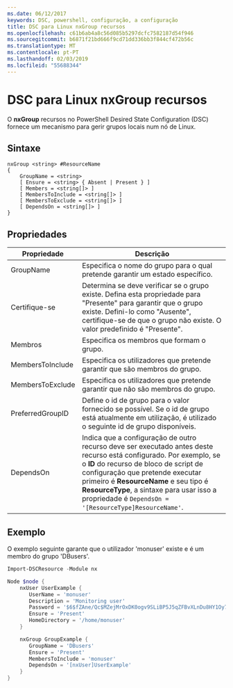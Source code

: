 ```yaml
---
ms.date: 06/12/2017
keywords: DSC, powershell, configuração, a configuração
title: DSC para Linux nxGroup recursos
ms.openlocfilehash: c61b6ab4a8c56d085b5297dcfc7582187d54f946
ms.sourcegitcommit: b6871f21bd666f9cd71dd336bb3f844cf472b56c
ms.translationtype: MT
ms.contentlocale: pt-PT
ms.lasthandoff: 02/03/2019
ms.locfileid: "55688344"
---
```

# <a name="dsc-for-linux-nxgroup-resource"></a>DSC para Linux nxGroup recursos

O **nxGroup** recursos no PowerShell Desired State Configuration (DSC) fornece um mecanismo para gerir grupos locais num nó de Linux.

## <a name="syntax"></a>Sintaxe

```
nxGroup <string> #ResourceName
{
    GroupName = <string>
    [ Ensure = <string> { Absent | Present } ]
    [ Members = <string[]> ]
    [ MembersToInclude = <string[]> ]
    [ MembersToExclude = <string[]> ]
    [ DependsOn = <string[]> ]
}
```

## <a name="properties"></a>Propriedades

|  Propriedade |  Descrição |
|---|---|
| GroupName| Especifica o nome do grupo para o qual pretende garantir um estado específico.|
| Certifique-se| Determina se deve verificar se o grupo existe. Defina esta propriedade para "Presente" para garantir que o grupo existe. Defini-lo como "Ausente", certifique-se de que o grupo não existe. O valor predefinido é "Presente".|
| Membros| Especifica os membros que formam o grupo.|
| MembersToInclude| Especifica os utilizadores que pretende garantir que são membros do grupo.|
| MembersToExclude| Especifica os utilizadores que pretende garantir que não são membros do grupo.|
| PreferredGroupID| Define o id de grupo para o valor fornecido se possível. Se o id de grupo está atualmente em utilização, é utilizado o seguinte id de grupo disponíveis.|
| DependsOn | Indica que a configuração de outro recurso deve ser executado antes deste recurso está configurado. Por exemplo, se o **ID** do recurso de bloco de script de configuração que pretende executar primeiro é **ResourceName** e seu tipo é **ResourceType**, a sintaxe para usar isso a propriedade é `DependsOn = '[ResourceType]ResourceName'`.|

## <a name="example"></a>Exemplo

O exemplo seguinte garante que o utilizador 'monuser' existe e é um membro do grupo 'DBusers'.

```powershell
Import-DSCResource -Module nx

Node $node {
    nxUser UserExample {
       UserName = 'monuser'
       Description = 'Monitoring user'
       Password = '$6$fZAne/Qc$MZejMrOxDK0ogv9SLiBP5J5qZFBvXLnDu8HY1Oy7ycX.Y3C7mGPUfeQy3A82ev3zIabhDQnj2ayeuGn02CqE/0'
       Ensure = 'Present'
       HomeDirectory = '/home/monuser'
    }

    nxGroup GroupExample {
       GroupName = 'DBusers'
       Ensure = 'Present'
       MembersToInclude = 'monuser'
       DependsOn = '[nxUser]UserExample'
    }
}
```